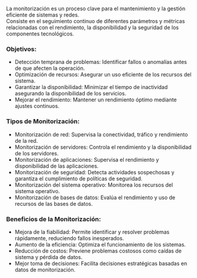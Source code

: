 La monitorización es un proceso clave para el mantenimiento y la gestión eficiente de sistemas y redes. <br> 
Consiste en el seguimiento continuo de diferentes parámetros y métricas relacionadas con el rendimiento, la disponibilidad y la seguridad de los componentes tecnológicos. 

### Objetivos:

* Detección temprana de problemas: Identificar fallos o anomalías antes de que afecten la operación.
* Optimización de recursos: Asegurar un uso eficiente de los recursos del sistema.
* Garantizar la disponibilidad: Minimizar el tiempo de inactividad asegurando la disponibilidad de los servicios.
* Mejorar el rendimiento: Mantener un rendimiento óptimo mediante ajustes continuos.

### Tipos de Monitorización:

* Monitorización de red: Supervisa la conectividad, tráfico y rendimiento de la red.
* Monitorización de servidores: Controla el rendimiento y la disponibilidad de los servidores. 
* Monitorización de aplicaciones:  Supervisa el rendimiento y disponibilidad de las aplicaciones.
* Monitorización de seguridad: Detecta actividades sospechosas y garantiza el cumplimiento de políticas de seguridad.
* Monitorización del sistema operativo: Monitorea los recursos del sistema operativo.
* Monitorización de bases de datos: Evalúa el rendimiento y uso de recursos de las bases de datos.

### Beneficios de la Monitorización:

* Mejora de la fiabilidad: Permite identificar y resolver problemas rápidamente, reduciendo fallos inesperados.
* Aumento de la eficiencia: Optimiza el funcionamiento de los sistemas.
* Reducción de costos: Previene problemas costosos como caídas de sistema y pérdida de datos.
* Mejor toma de decisiones: Facilita decisiones estratégicas basadas en datos de monitorización.
